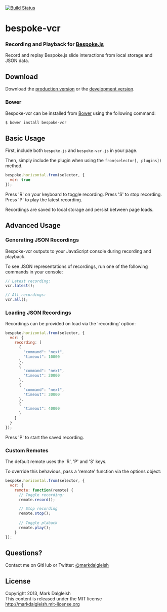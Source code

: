 [![Build Status](https://secure.travis-ci.org/markdalgleish/bespoke-vcr.png)](http://travis-ci.org/markdalgleish/bespoke-vcr)

# bespoke-vcr

### Recording and Playback for [Bespoke.js](https://github.com/markdalgleish/bespoke.js)

Record and replay Bespoke.js slide interactions from local storage and JSON data.

## Download

Download the [production version][min] or the [development version][max].

[min]: https://raw.github.com/markdalgleish/bespoke-vcr/master/dist/bespoke-vcr.min.js
[max]: https://raw.github.com/markdalgleish/bespoke-vcr/master/dist/bespoke-vcr.js

### Bower

Bespoke-vcr can be installed from [Bower](http://twitter.github.com/bower/) using the following command:

```bash
$ bower install bespoke-vcr
```

## Basic Usage

First, include both `bespoke.js` and `bespoke-vcr.js` in your page.

Then, simply include the plugin when using the `from(selector[, plugins])` method.

```js
bespoke.horizontal.from(selector, {
  vcr: true
});
```

Press 'R' on your keyboard to toggle recording. Press 'S' to stop recording. Press 'P' to play the latest recording.

Recordings are saved to local storage and persist between page loads.

## Advanced Usage

### Generating JSON Recordings

Bespoke-vcr outputs to your JavaScript console during recording and playback.

To see JSON representations of recordings, run one of the following commands in your console:

```js
// Latest recording:
vcr.latest();

// All recordings:
vcr.all();
```

### Loading JSON Recordings

Recordings can be provided on load via the 'recording' option:

```js
bespoke.horizontal.from(selector, {
  vcr: {
    recording: [
      {
        "command": "next",
        "timeout": 10000
      },
      {
        "command": "next",
        "timeout": 20000
      },
      {
        "command": "next",
        "timeout": 30000
      },
      {
        "timeout": 40000
      }
    ]
  }
});
```

Press 'P' to start the saved recording.

### Custom Remotes

The default remote uses the 'R', 'P' and 'S' keys.

To override this behavious, pass a 'remote' function via the options object:

```js
bespoke.horizontal.from(selector, {
  vcr: {
    remote: function(remote) {
      // Toggle recording:
      remote.record();

      // Stop recording
      remote.stop();
      
      // Toggle plaback
      remote.play();
    }
});
```

## Questions?

Contact me on GitHub or Twitter: [@markdalgleish](http://twitter.com/markdalgleish)

## License

Copyright 2013, Mark Dalgleish  
This content is released under the MIT license  
http://markdalgleish.mit-license.org